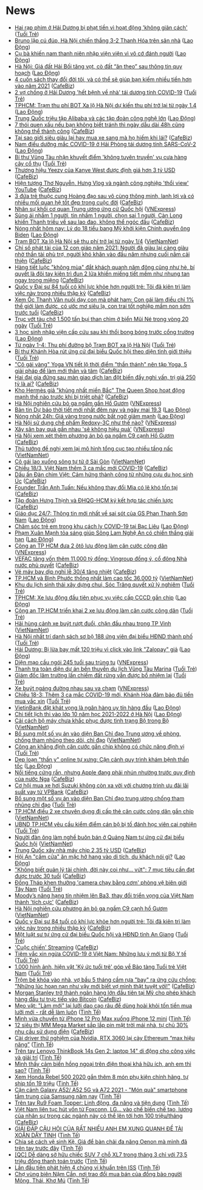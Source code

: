 # News

- [Hai rạp phim ở Hải Dương bị phạt tiền vì hoạt động 'không giãn cách'](https://tuoitre.vn/hai-rap-phim-o-hai-duong-bi-phat-tien-vi-hoat-dong-khong-gian-cach-2021031822241595.htm) ([Tuổi Trẻ](https://tuoitre.vn))
- [Bruno lập cú đúp, Hà Nội chiến thắng 3-2 Thanh Hóa trên sân nhà](https://laodong.vn/photo/bruno-lap-cu-dup-ha-noi-chien-thang-3-2-thanh-hoa-tren-san-nha-890616.ldo) ([Lao Động](https://laodong.vn))
- [Cụ bà khiến nam thanh niên nhập viện viện vì vô cớ đánh người](https://laodong.vn/the-gioi/cu-ba-khien-nam-thanh-nien-nhap-vien-vien-vi-vo-co-danh-nguoi-890612.ldo) ([Lao Động](https://laodong.vn))
- [Hà Nội: Giá đất Hải Bối tăng vọt, cò đất “ăn theo” sau thông tin quy hoạch](https://laodong.vn/bat-dong-san/ha-noi-gia-dat-hai-boi-tang-vot-co-dat-an-theo-sau-thong-tin-quy-hoach-890529.ldo) ([Lao Động](https://laodong.vn))
- [4 cuốn sách thay đổi đời tôi, và có thể sẽ giúp bạn kiếm nhiều tiền hơn vào năm 2021](https://cafebiz.vn/4-cuon-sach-thay-doi-doi-toi-va-cod-the-se-giup-ban-kiem-nhieu-tien-hon-vao-nam-2021-20210316134029033.chn) ([CafeBiz](https://cafebiz.vn))
- [2 vợ chồng ở Hải Dương 'hết bệnh về nhà' tái dương tính COVID-19](https://tuoitre.vn/2-vo-chong-o-hai-duong-het-benh-ve-nha-tai-duong-tinh-covid-19-20210318214556262.htm) ([Tuổi Trẻ](https://tuoitre.vn))
- [TPHCM: Trạm thu phí BOT Xa lộ Hà Nội dự kiến thu phí trở lại từ ngày 1.4](https://laodong.vn/kinh-te/tphcm-tram-thu-phi-bot-xa-lo-ha-noi-du-kien-thu-phi-tro-lai-tu-ngay-14-890617.ldo) ([Lao Động](https://laodong.vn))
- [Trung Quốc triệu tập Alibaba và các tập đoàn công nghệ lớn](https://laodong.vn/the-gioi/trung-quoc-trieu-tap-alibaba-va-cac-tap-doan-cong-nghe-lon-890605.ldo) ([Lao Động](https://laodong.vn))
- [7 thói quen xấu nếu bạn không biết tránh thì ngày dẫu dài 48h cũng không thể thành công](https://cafebiz.vn/7-thoi-quen-xau-neu-ban-khong-biet-tranh-thi-ngay-dau-dai-48h-cung-khong-the-thanh-cong-20210316140020544.chn) ([CafeBiz](https://cafebiz.vn))
- [Tại sao giới siêu giàu lại hay mua xe sang mà họ hiếm khi lái?](https://cafebiz.vn/tai-sao-gioi-sieu-giau-lai-hay-mua-xe-sang-ma-ho-hiem-khi-lai-20210316133146486.chn) ([CafeBiz](https://cafebiz.vn))
- [Nam điều dưỡng mắc COVID-19 ở Hải Phòng tái dương tính SARS-CoV-2](https://laodong.vn/xa-hoi/nam-dieu-duong-mac-covid-19-o-hai-phong-tai-duong-tinh-sars-cov-2-890609.ldo) ([Lao Động](https://laodong.vn))
- [Bí thư Vũng Tàu nhận khuyết điểm 'không tuyên truyền' vụ cưa hàng cây cổ thụ](https://tuoitre.vn/bi-thu-vung-tau-nhan-khuyet-diem-khong-tuyen-truyen-vu-cua-hang-cay-co-thu-20210318203222384.htm) ([Tuổi Trẻ](https://tuoitre.vn))
- [Thương hiệu Yeezy của Kanye West được định giá hơn 3 tỷ USD](https://cafebiz.vn/thuong-hieu-yeezy-cua-kanye-west-duoc-dinh-gia-hon-3-ty-usd-2021031816342386.chn) ([CafeBiz](https://cafebiz.vn))
- [Hiện tượng Thơ Nguyễn, Hưng Vlog và ngành công nghiệp 'thổi view' YouTube](https://cafebiz.vn/hien-tuong-tho-nguyen-hung-vlog-va-nganh-cong-nghiep-thoi-view-youtube-20210318195010916.chn) ([CafeBiz](https://cafebiz.vn))
- [3 đứa trẻ thuộc cung Hoàng đạo sau vô cùng thông minh, lanh lợi và có nhiều mối quan hệ tốt đẹp trong cuộc đời](https://cafebiz.vn/3-dua-tre-thuoc-cung-hoang-dao-sau-vo-cung-thong-minh-lanh-loi-va-co-nhieu-moi-quan-he-tot-dep-trong-cuoc-doi-20210318171216455.chn) ([CafeBiz](https://cafebiz.vn))
- [Nhân sự khối cơ quan Trung ương ứng cử Quốc hội](https://vnexpress.net/nhan-su-khoi-co-quan-trung-uong-ung-cu-quoc-hoi-4250403.html) ([VNExpress](https://vnexpress.net))
- [Sủng ái nhầm 1 người, tin nhầm 1 người, chọn sai 1 người, Càn Long khiến Thanh triều về sau lao đao, không thể ngóc đầu](https://cafebiz.vn/sung-ai-nham-1-nguoi-tin-nham-1-nguoi-chon-sai-1-nguoi-can-long-khien-thanh-trieu-ve-sau-lao-dao-khong-the-ngoc-dau-20210318170238624.chn) ([CafeBiz](https://cafebiz.vn))
- [Nóng nhất hôm nay: Lý do 18 tiểu bang Mỹ khởi kiện Chính quyền ông Biden](https://laodong.vn/video-the-gioi/nong-nhat-hom-nay-ly-do-18-tieu-bang-my-khoi-kien-chinh-quyen-ong-biden-890551.ldo) ([Lao Động](https://laodong.vn))
- [Trạm BOT Xa lộ Hà Nội sẽ thu phí trở lại từ ngày 1/4](http://vietnamnet.vn/vn/thoi-su/an-toan-giao-thong/tram-bot-xa-lo-ha-noi-se-thu-phi-tro-lai-tu-ngay-1-4-720683.html) ([VietNamNet](https://vietnamnet.vn))
- [Chỉ số phát tài của 12 con giáp năm 2021: Người đã giàu lại càng giàu nhờ thần tài phù trợ, người khó khăn vào đầu năm nhưng cuối năm cải thiện](https://cafebiz.vn/chi-so-phat-tai-cua-12-con-giap-nam-2021-nguoi-da-giau-lai-cang-giau-nho-than-tai-phu-tro-nguoi-kho-khan-vao-dau-nam-nhung-cuoi-nam-cai-thien-20210318171041958.chn) ([CafeBiz](https://cafebiz.vn))
- [Hàng tiết luộc "không mùa" đắt khách quanh năm đông cũng như hè, bí quyết là đôi tay kiên trì đun 2 lửa khiến miếng tiết mềm như nhung tan ngay trong miệng](https://cafebiz.vn/hang-tiet-luoc-khong-mua-dat-khach-quanh-nam-dong-cung-nhu-he-bi-quyet-la-doi-tay-kien-tri-dun-2-lua-khien-mieng-tiet-mem-nhu-nhung-tan-ngay-trong-mieng-20210318204656535.chn) ([CafeBiz](https://cafebiz.vn))
- [Quốc y Đại sư 84 tuổi có khí lực khỏe hơn người trẻ: Tôi đã kiên trì làm việc này trong nhiều thập kỷ](https://cafebiz.vn/quoc-y-dai-su-84-tuoi-co-khi-luc-khoe-hon-nguoi-tre-toi-da-kien-tri-lam-viec-nay-trong-nhieu-thap-ky-20210318170554268.chn) ([CafeBiz](https://cafebiz.vn))
- [Xem Ốc Thanh Vân nuôi dạy con mà phát ham: Con gái làm điều chỉ 1% thế giới làm được, có ước mơ siêu lạ, con trai tốt nghiệp mầm non sớm trước tuổi](https://cafebiz.vn/xem-oc-thanh-van-nuoi-day-con-ma-phat-ham-con-gai-lam-dieu-chi-1-the-gioi-lam-duoc-co-uoc-mo-sieu-la-con-trai-tot-nghiep-mam-non-som-truoc-tuoi-20210318204447306.chn) ([CafeBiz](https://cafebiz.vn))
- [Trục vớt tàu chở 1.500 tấn bụi than chìm ở biển Mũi Né trong vòng 20 ngày](https://tuoitre.vn/truc-vot-tau-cho-1500-tan-bui-than-chim-o-bien-mui-ne-trong-vong-20-ngay-20210318202452676.htm) ([Tuổi Trẻ](https://tuoitre.vn))
- [3 học sinh nhập viện cấp cứu sau khi thổi bong bóng trước cổng trường](https://laodong.vn/xa-hoi/3-hoc-sinh-nhap-vien-cap-cuu-sau-khi-thoi-bong-bong-truoc-cong-truong-890608.ldo) ([Lao Động](https://laodong.vn))
- [Từ ngày 1-4: Thu phí đường bộ Trạm BOT xa lộ Hà Nội](https://tuoitre.vn/tu-ngay-1-4-thu-phi-duong-bo-tram-bot-xa-lo-ha-noi-20210318195649723.htm) ([Tuổi Trẻ](https://tuoitre.vn))
- [Bí thư Khánh Hòa rút ứng cử đại biểu Quốc hội theo diện tỉnh giới thiệu](https://tuoitre.vn/bi-thu-khanh-hoa-rut-ung-cu-dai-bieu-quoc-hoi-theo-dien-tinh-gioi-thieu-2021031820042642.htm) ([Tuổi Trẻ](https://tuoitre.vn))
- ["Cô gái vàng" Yoga VN tiết lộ thời điểm "thần thánh" nên tập Yoga, 5 giải pháp để làm mới thân và tâm](https://cafebiz.vn/co-gai-vang-yoga-vn-tiet-lo-thoi-diem-than-thanh-nen-tap-yoga-5-giai-phap-de-lam-moi-than-va-tam-20210318170437401.chn) ([CafeBiz](https://cafebiz.vn))
- [Hai đại gia đứng sau màn giao dịch lan đột biến đầy nghi vấn, trị giá 250 tỷ là ai?](https://cafebiz.vn/hai-dai-gia-dung-sau-man-giao-dich-lan-dot-bien-day-nghi-van-tri-gia-250-ty-la-ai-20210318194149356.chn) ([CafeBiz](https://cafebiz.vn))
- [Kho Hermès giả "khủng nhất miền Bắc" The Queen Shop hoạt động mạnh thế nào trước khi bị triệt phá?](https://cafebiz.vn/kho-hermes-gia-khung-nhat-mien-bac-the-queen-shop-hoat-dong-manh-the-nao-truoc-khi-bi-triet-pha-20210318172437439.chn) ([CafeBiz](https://cafebiz.vn))
- [Hà Nội nghiên cứu bỏ ga ngầm gần Hồ Gươm](https://vnexpress.net/ha-noi-nghien-cuu-bo-ga-ngam-gan-ho-guom-4250595.html) ([VNExpress](https://vnexpress.net))
- [Bản tin Dự báo thời tiết mới nhất đêm nay và ngày mai 19.3](https://laodong.vn/video-thoi-su/ban-tin-du-bao-thoi-tiet-moi-nhat-dem-nay-va-ngay-mai-193-890307.ldo) ([Lao Động](https://laodong.vn))
- [Nóng nhất 24h: Giá vàng trong nước bất ngờ giảm mạnh](https://laodong.vn/video/nong-nhat-24h-gia-vang-trong-nuoc-bat-ngo-giam-manh-890402.ldo) ([Lao Động](https://laodong.vn))
- [Hà Nội sử dụng chế phẩm Redoxy-3C như thế nào?](https://vnexpress.net/ha-noi-su-dung-che-pham-redoxy-3c-nhu-the-nao-4250052.html) ([VNExpress](https://vnexpress.net))
- [Xây sân bay quá gần nhau 'sẽ không hiệu quả'](https://vnexpress.net/xay-san-bay-qua-gan-nhau-se-khong-hieu-qua-4249929.html) ([VNExpress](https://vnexpress.net))
- [Hà Nội xem xét thêm phương án bỏ ga ngầm C9 cạnh Hồ Gươm](https://cafebiz.vn/ha-noi-xem-xet-them-phuong-an-bo-ga-ngam-c9-canh-ho-guom-20210318172016304.chn) ([CafeBiz](https://cafebiz.vn))
- [Thủ tướng đề nghị xem lại mô hình tổng cục tạo nhiều tầng nấc](http://vietnamnet.vn/vn/thoi-su/chinh-tri/thu-tuong-de-nghi-xem-lai-mo-hinh-tong-cuc-tao-nhieu-tang-nac-720669.html) ([VietNamNet](https://vietnamnet.vn))
- [Cô gái lao xuống sông tự tử ở Sài Gòn](http://vietnamnet.vn/vn/thoi-su/co-gai-lao-xuong-song-tu-tu-o-sai-gon-720676.html) ([VietNamNet](https://vietnamnet.vn))
- [Chiều 18/3, Việt Nam thêm 3 ca mắc mới COVID-19](https://cafebiz.vn/chieu-18-3-viet-nam-them-3-ca-mac-moi-covid-19-20210318193808827.chn) ([CafeBiz](https://cafebiz.vn))
- [Dấu ấn Đàn chim Việt: Cảm hứng thành công từ những cựu du học sinh Úc](https://cafebiz.vn/dau-an-dan-chim-viet-cam-hung-thanh-cong-tu-nhung-cuu-du-hoc-sinh-uc-20210318172918274.chn) ([CafeBiz](https://cafebiz.vn))
- [Founder Trần Anh Tuấn: Nếu không thay đổi Mia có lẽ khó tồn tại](https://cafebiz.vn/founder-tran-anh-tuan-neu-khong-thay-doi-mia-co-le-kho-ton-tai-20210318165846517.chn) ([CafeBiz](https://cafebiz.vn))
- [Tập đoàn Hưng Thịnh và ĐHQG-HCM ký kết hợp tác chiến lược](https://cafebiz.vn/tap-doan-hung-thinh-va-dhqg-hcm-ky-ket-hop-tac-chien-luoc-20210318165823232.chn) ([CafeBiz](https://cafebiz.vn))
- [Giáo dục 24/7: Thông tin mới nhất về sai sót của GS Phan Thanh Sơn Nam](https://laodong.vn/video/giao-duc-247-thong-tin-moi-nhat-ve-sai-sot-cua-gs-phan-thanh-son-nam-890444.ldo) ([Lao Động](https://laodong.vn))
- [Chăm sóc trẻ em trong khu cách ly COVID-19 tại Bạc Liêu](https://laodong.vn/photo/cham-soc-tre-em-trong-khu-cach-ly-covid-19-tai-bac-lieu-890542.ldo) ([Lao Động](https://laodong.vn))
- [Phạm Xuân Mạnh tỏa sáng giúp Sông Lam Nghệ An có chiến thắng giải hạn](https://laodong.vn/bong-da/pham-xuan-manh-toa-sang-giup-song-lam-nghe-an-co-chien-thang-giai-han-890557.ldo) ([Lao Động](https://laodong.vn))
- [Công an TP HCM đưa 2 ôtô lưu động làm căn cước công dân](https://vnexpress.net/cong-an-tp-hcm-dua-2-oto-luu-dong-lam-can-cuoc-cong-dan-4250520.html) ([VNExpress](https://vnexpress.net))
- [VEFAC tăng vốn thêm 11.000 tỷ đồng: Vingroup đồng ý, cổ đông Nhà nước phủ quyết](https://cafebiz.vn/vefac-tang-von-them-11000-ty-dong-vingroup-dong-y-co-dong-nha-nuoc-phu-quyet-20210318171541246.chn) ([CafeBiz](https://cafebiz.vn))
- [Vé máy bay dịp nghỉ lễ 30/4 tăng nhiệt](https://cafebiz.vn/ve-may-bay-dip-nghi-le-30-4-tang-nhiet-20210318171150323.chn) ([CafeBiz](https://cafebiz.vn))
- [TP.HCM và Bình Phước thống nhất làm cao tốc 36.000 tỷ](http://vietnamnet.vn/vn/thoi-su/an-toan-giao-thong/tp-hcm-va-binh-phuoc-thong-nhat-lam-cao-toc-36-000-ty-720639.html) ([VietNamNet](https://vietnamnet.vn))
- [Khu du lịch sinh thái xây dựng chui, Sóc Trăng quyết xử lý nghiêm](https://tuoitre.vn/khu-du-lich-sinh-thai-xay-dung-chui-soc-trang-quyet-xu-ly-nghiem-20210318175528904.htm) ([Tuổi Trẻ](https://tuoitre.vn))
- [TPHCM: Xe lưu động đầu tiên phục vụ việc cấp CCCD gắn chip](https://laodong.vn/photo/tphcm-xe-luu-dong-dau-tien-phuc-vu-viec-cap-cccd-gan-chip-890476.ldo) ([Lao Động](https://laodong.vn))
- [Công an TP.HCM triển khai 2 xe lưu động làm căn cước công dân](https://tuoitre.vn/cong-an-tp-hcm-trien-khai-2-xe-luu-dong-lam-can-cuoc-cong-dan-20210318180931772.htm) ([Tuổi Trẻ](https://tuoitre.vn))
- [Hãi hùng cảnh xe buýt rượt đuổi, chặn đầu nhau trong TP Vinh](http://vietnamnet.vn/vn/thoi-su/an-toan-giao-thong/hai-hung-canh-xe-buyt-ruot-duoi-chan-dau-nhau-trong-tp-vinh-720666.html) ([VietNamNet](https://vietnamnet.vn))
- [Hà Nội nhất trí danh sách sơ bộ 188 ứng viên đại biểu HĐND thành phố](https://tuoitre.vn/ha-noi-nhat-tri-danh-sach-so-bo-188-ung-vien-dai-bieu-hdnd-thanh-pho-2021031817584677.htm) ([Tuổi Trẻ](https://tuoitre.vn))
- [Hải Dương: Bị lừa bay mất 120 triệu vì click vào link &quot;Zalopay&quot; giả](https://laodong.vn/phap-luat/hai-duong-bi-lua-bay-mat-120-trieu-vi-click-vao-link-zalopay-gia-889848.ldo) ([Lao Động](https://laodong.vn))
- [Diện mạo cầu ngói 245 tuổi sau trùng tu](https://vnexpress.net/dien-mao-cau-ngoi-245-tuoi-sau-trung-tu-4250344.html) ([VNExpress](https://vnexpress.net))
- [Thanh tra toàn diện dự án bến thuyền du lịch Vũng Tàu Marina](https://tuoitre.vn/thanh-tra-toan-dien-du-an-ben-thuyen-du-lich-vung-tau-marina-20210318174043292.htm) ([Tuổi Trẻ](https://tuoitre.vn))
- [Giám đốc lâm trường lấn chiếm đất rừng vẫn được bổ nhiệm lại](https://tuoitre.vn/giam-doc-lam-truong-lan-chiem-dat-rung-van-duoc-bo-nhiem-lai-20210318180057957.htm) ([Tuổi Trẻ](https://tuoitre.vn))
- [Xe buýt ngáng đường nhau sau va chạm](https://vnexpress.net/xe-buyt-ngang-duong-nhau-sau-va-cham-4250460.html) ([VNExpress](https://vnexpress.net))
- [Chiều 18-3: Thêm 3 ca mắc COVID-19 mới, Khánh Hòa đảm bảo đủ tiền mua vắc xin](https://tuoitre.vn/chieu-18-3-them-3-ca-mac-covid-19-moi-khanh-hoa-dam-bao-du-tien-mua-vac-xin-20210315180345372.htm) ([Tuổi Trẻ](https://tuoitre.vn))
- [VietinBank đặt khát vọng là ngân hàng uy tín hàng đầu](https://laodong.vn/thong-tin-doanh-nghiep/vietinbank-dat-khat-vong-la-ngan-hang-uy-tin-hang-dau-890495.ldo) ([Lao Động](https://laodong.vn))
- [Chi tiết lịch thi vào lớp 10 năm học 2021-2022 ở Hà Nội](https://laodong.vn/infographic/chi-tiet-lich-thi-vao-lop-10-nam-hoc-2021-2022-o-ha-noi-889306.ldo) ([Lao Động](https://laodong.vn))
- [Cải cách bộ máy chưa khắc phục được tình trạng Bộ trong Bộ](http://vietnamnet.vn/vn/thoi-su/chinh-tri/cai-cach-bo-may-chua-khac-phuc-duoc-tinh-trang-bo-trong-bo-720635.html) ([VietNamNet](https://vietnamnet.vn))
- [Bổ sung một số vụ án vào diện Ban Chỉ đạo Trung ương về phòng, chống tham nhũng theo dõi, chỉ đạo](http://vietnamnet.vn/vn/thoi-su/chinh-tri/bo-sung-mot-so-vu-an-vao-dien-ban-chi-dao-trung-uong-ve-phong-chong-tham-nhung-theo-doi-chi-dao-720651.html) ([VietNamNet](https://vietnamnet.vn))
- [Công an khẳng định căn cước gắn chip không có chức năng định vị](https://tuoitre.vn/cong-an-khang-dinh-can-cuoc-gan-chip-khong-co-chuc-nang-dinh-vi-20210318164214584.htm) ([Tuổi Trẻ](https://tuoitre.vn))
- [Dẹp loạn &quot;thần y&quot; online tự xưng: Cận cảnh quy trình khám bệnh thần tốc](https://laodong.vn/xa-hoi/dep-loan-than-y-online-tu-xung-can-canh-quy-trinh-kham-benh-than-toc-888502.ldo) ([Lao Động](https://laodong.vn))
- [Nổi tiếng cứng rắn, nhưng Apple đang phải nhún nhường trước quy định của nước Nga](https://cafebiz.vn/noi-tieng-cung-ran-nhung-apple-dang-phai-nhun-nhuong-truoc-quy-dinh-cua-nuoc-nga-20210318160958346.chn) ([CafeBiz](https://cafebiz.vn))
- [Cơ hội mua xe hơi Suzuki không còn xa vời với chương trình ưu đãi lãi suất vay từ VPBank](https://cafebiz.vn/co-hoi-mua-xe-hoi-suzuki-khong-con-xa-voi-voi-chuong-trinh-uu-dai-lai-suat-vay-tu-vpbank-20210318165756871.chn) ([CafeBiz](https://cafebiz.vn))
- [Bổ sung một số vụ án vào diện Ban Chỉ đạo trung ương chống tham nhũng chỉ đạo](https://tuoitre.vn/bo-sung-mot-so-vu-an-vao-dien-ban-chi-dao-trung-uong-chong-tham-nhung-chi-dao-20210318172230169.htm) ([Tuổi Trẻ](https://tuoitre.vn))
- [TP.HCM điều 2 xe chuyên dụng đi cấp thẻ căn cước công dân gắn chíp](http://vietnamnet.vn/vn/thoi-su/tp-hcm-dieu-2-xe-chuyen-dung-di-cap-the-can-cuoc-cong-dan-gan-chip-720636.html) ([VietNamNet](https://vietnamnet.vn))
- [UBND TP.HCM yêu cầu kiểm điểm cán bộ bị tố đánh học viên cai nghiện](https://tuoitre.vn/ubnd-tp-hcm-yeu-cau-kiem-diem-can-bo-bi-to-danh-hoc-vien-cai-nghien-20210318165155916.htm) ([Tuổi Trẻ](https://tuoitre.vn))
- [Người đàn ông làm nghề buôn bán ở Quảng Nam tự ứng cử đại biểu Quốc hội](http://vietnamnet.vn/vn/thoi-su/quoc-hoi/nguoi-dan-ong-lam-nghe-buon-ban-o-quang-nam-tu-ung-cu-dai-bieu-quoc-hoi-720643.html) ([VietNamNet](https://vietnamnet.vn))
- [Trung Quốc xây nhà máy chip 2,35 tỷ USD](https://cafebiz.vn/trung-quoc-xay-nha-may-chip-235-ty-usd-20210318160731093.chn) ([CafeBiz](https://cafebiz.vn))
- [Hội An &quot;cấm cửa&quot; ăn mặc hở hang vào di tích, du khách nói gì?](https://laodong.vn/video/hoi-an-cam-cua-an-mac-ho-hang-vao-di-tich-du-khach-noi-gi-890441.ldo) ([Lao Động](https://laodong.vn))
- ["Không biết quản lý tài chính, đời này coi như... vứt": 7 mục tiêu cần đạt được trước 30 tuổi](https://cafebiz.vn/khong-biet-quan-ly-tai-chinh-doi-nay-coi-nhu-vut-7-muc-tieu-can-dat-duoc-truoc-30-tuoi-20210318164217237.chn) ([CafeBiz](https://cafebiz.vn))
- [Đồng Tháp khen thưởng 'camera chạy bằng cơm' phòng vệ biên giới Tây Nam](https://tuoitre.vn/dong-thap-khen-thuong-camera-chay-bang-com-phong-ve-bien-gioi-tay-nam-20210318154529402.htm) ([Tuổi Trẻ](https://tuoitre.vn))
- [Moody’s nâng hạng tín nhiệm lên Ba3, thay đổi triển vọng của Việt Nam thành 'tích cực'](https://cafebiz.vn/moodys-nang-hang-tin-nhiem-len-ba3-thay-doi-trien-vong-cua-viet-nam-thanh-tich-cuc-20210318164711685.chn) ([CafeBiz](https://cafebiz.vn))
- [Hà Nội nghiên cứu phương án bỏ ga ngầm C9 cạnh hồ Gươm](http://vietnamnet.vn/vn/thoi-su/an-toan-giao-thong/ha-noi-nghien-cuu-phuong-an-bo-ga-ngam-c9-canh-ho-guom-720629.html) ([VietNamNet](https://vietnamnet.vn))
- [Quốc y Đại sư 84 tuổi có khí lực khỏe hơn người trẻ: Tôi đã kiên trì làm việc này trong nhiều thập kỷ](https://cafebiz.vn/quoc-y-dai-su-84-tuoi-co-khi-luc-khoe-hon-nguoi-tre-toi-da-kien-tri-lam-viec-nay-trong-nhieu-thap-ky-20210318135941817.chn) ([CafeBiz](https://cafebiz.vn))
- [Một luật sư tự ứng cử đại biểu Quốc hội và HĐND tỉnh An Giang](https://tuoitre.vn/mot-luat-su-tu-ung-cu-dai-bieu-quoc-hoi-va-hdnd-tinh-an-giang-20210318155821468.htm) ([Tuổi Trẻ](https://tuoitre.vn))
- ['Cuộc chiến' Streaming](https://cafebiz.vn/cuoc-chien-streaming-20210318140357542.chn) ([CafeBiz](https://cafebiz.vn))
- [Tiêm vắc xin ngừa COVID-19 ở Việt Nam: Những lưu ý mới từ Bộ Y tế](https://tuoitre.vn/tiem-vac-xin-ngua-covid-19-o-viet-nam-nhung-luu-y-moi-tu-bo-y-te-20210318110302063.htm) ([Tuổi Trẻ](https://tuoitre.vn))
- [1.000 hình ảnh, hiện vật 'Ký ức tuổi trẻ' góp về Bảo tàng Tuổi trẻ Việt Nam](https://tuoitre.vn/1-000-hinh-anh-hien-vat-ky-uc-tuoi-tre-gop-ve-bao-tang-tuoi-tre-viet-nam-20210318151826966.htm) ([Tuổi Trẻ](https://tuoitre.vn))
- [Trộm bẻ khóa vào nhà, vợ bầu 5 tháng cầm rựa "bay" ra ứng cứu chồng: "Những lúc hoạn nạn như vậy mới biết vợ mình thật tuyệt vời!"](https://cafebiz.vn/trom-be-khoa-vao-nha-vo-bau-5-thang-cam-rua-bay-ra-ung-cuu-chong-nhung-luc-hoan-nan-nhu-vay-moi-biet-vo-minh-that-tuyet-voi-20210318161558539.chn) ([CafeBiz](https://cafebiz.vn))
- [Morgan Stanley trở thành ngân hàng lớn đầu tiên tại Mỹ cho phép khách hàng đầu tư trực tiếp vào Bitcoin](https://cafebiz.vn/morgan-stanley-tro-thanh-ngan-hang-lon-dau-tien-tai-my-cho-phep-khach-hang-dau-tu-truc-tiep-vao-bitcoin-20210318155731553.chn) ([CafeBiz](https://cafebiz.vn))
- [Mẹo vặt: "Làm mới" lại lưỡi dao cạo râu để dùng hoài khỏi tốn tiền mua lưỡi mới - rất dễ làm luôn](https://tinhte.vn/thread/meo-vat-lam-moi-lai-luoi-dao-cao-rau-de-dung-hoai-khoi-ton-tien-mua-luoi-moi-rat-de-lam-luon.3295514/) ([Tinh Tế](https://tinhte.vn))
- [Mình vừa chuyển từ iPhone 12 Pro Max xuống iPhone 12 mini](https://tinhte.vn/thread/minh-vua-chuyen-tu-iphone-12-pro-max-xuong-iphone-12-mini.3295573/) ([Tinh Tế](https://tinhte.vn))
- [12 siêu thị MM Mega Market sắp lắp pin mặt trời mái nhà, tự chủ 30% nhu cầu sử dụng điện](https://cafebiz.vn/12-sieu-thi-mm-mega-market-sap-lap-pin-mat-troi-mai-nha-tu-chu-30-nhu-cau-su-dung-dien-20210318160124951.chn) ([CafeBiz](https://cafebiz.vn))
- [Cài driver thử nghiệm của Nvidia, RTX 3060 lại cày Ethereum “max hiệu năng”](https://tinhte.vn/thread/cai-driver-thu-nghiem-cua-nvidia-rtx-3060-lai-cay-ethereum-max-hieu-nang.3293969/) ([Tinh Tế](https://tinhte.vn))
- [Trên tay Lenovo ThinkBook 14s Gen 2: laptop 14" di động cho công việc và giải trí](https://tinhte.vn/thread/tren-tay-lenovo-thinkbook-14s-gen-2-laptop-14-di-dong-cho-cong-viec-va-giai-tri.3293330/) ([Tinh Tế](https://tinhte.vn))
- [Mình thấy cảm biến hồng ngoại trên điện thoại khá hữu ích, anh em thì sao?](https://tinhte.vn/thread/minh-thay-cam-bien-hong-ngoai-tren-dien-thoai-kha-huu-ich-anh-em-thi-sao.3294903/) ([Tinh Tế](https://tinhte.vn))
- [Xem Honda Rebel 500 2020 gắn thêm 8 món phụ kiện chính hãng, tự ship tốn 19 triệu](https://tinhte.vn/thread/xem-honda-rebel-500-2020-gan-them-8-mon-phu-kien-chinh-hang-tu-ship-ton-19-trieu.3294928/) ([Tinh Tế](https://tinhte.vn))
- [Cận cảnh Galaxy A52/ A52 5G và A72 2021 - "Món quà" smartphone tầm trung của Samsung năm nay](https://tinhte.vn/thread/can-canh-galaxy-a52-a52-5g-va-a72-2021-mon-qua-smartphone-tam-trung-cua-samsung-nam-nay.3295507/) ([Tinh Tế](https://tinhte.vn))
- [Trên tay Ru9 Foam Topper: Linh động, đa năng và tiện dụng](https://tinhte.vn/thread/tren-tay-ru9-foam-topper-linh-dong-da-nang-va-tien-dung.3259618/) ([Tinh Tế](https://tinhte.vn))
- [Việt Nam liên tục hút vốn từ Foxconn, LG... vào chế biến chế tạo, lương của nhân sự trong các ngành này có thể lên tới hơn 100 triệu/tháng](https://cafebiz.vn/viet-nam-lien-tuc-hut-von-tu-foxconn-lg-vao-che-bien-che-tao-luong-cua-nhan-su-trong-cac-nganh-nay-co-the-len-toi-hon-100-trieu-thang-20210318155243755.chn) ([CafeBiz](https://cafebiz.vn))
- [GIẢI ĐÁP CÂU HỎI CỦA RẤT NHIỀU ANH EM XUNG QUANH ĐỀ TÀI XOẮN DÂY TINH](https://tinhte.vn/thread/giai-dap-cau-hoi-cua-rat-nhieu-anh-em-xung-quanh-de-tai-xoan-day-tinh.3293483/) ([Tinh Tế](https://tinhte.vn))
- [Chia sẻ cách vệ sinh Kệ, Giá để bàn chải đa năng Oenon mà mình đã trên tay trước đây](https://tinhte.vn/thread/chia-se-cach-ve-sinh-ke-gia-de-ban-chai-da-nang-oenon-ma-minh-da-tren-tay-truoc-day.3295105/) ([Tinh Tế](https://tinhte.vn))
- [[QC] Dễ dàng sở hữu chiếc SUV 7 chỗ XL7 trong tháng 3 chỉ với 73,5 triệu đồng thanh toán trước](https://tinhte.vn/thread/qc-de-dang-so-huu-chiec-suv-7-cho-xl7-trong-thang-3-chi-voi-73-5-trieu-dong-thanh-toan-truoc.3295604/) ([Tinh Tế](https://tinhte.vn))
- [Lần đầu tiên phát hiện 4 chủng vi khuẩn trên ISS](https://tinhte.vn/thread/lan-dau-tien-phat-hien-4-chung-vi-khuan-tren-iss.3295615/) ([Tinh Tế](https://tinhte.vn))
- [Chợ vùng biên Nậm Cắn, nơi trao đổi mua bán của đồng bào người Mông, Thái, Khơ Mú](https://tinhte.vn/thread/cho-vung-bien-nam-can-noi-trao-doi-mua-ban-cua-dong-bao-nguoi-mong-thai-kho-mu.3294708/) ([Tinh Tế](https://tinhte.vn))
